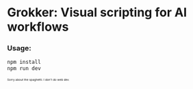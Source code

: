 # Grokker: Visual scripting for AI workflows

### Usage:

```bash
npm install
npm run dev
```

<sup><sup><sup><sup>Sorry about the spaghetti. I don't do web dev.</sup></sup></sup></sup>
